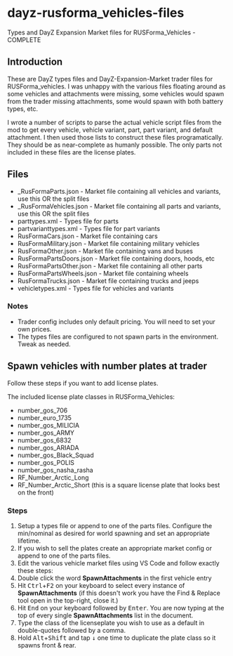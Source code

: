 # dayz-rusforma_vehicles-files
Types and DayZ Expansion Market files for RUSForma_Vehicles - COMPLETE

## Introduction
These are DayZ types files and DayZ-Expansion-Market trader files for RUSForma_vehicles. I was unhappy with the various files floating around as some vehicles and attachments were missing, some vehicles would spawn from the trader missing attachments, some would spawn with both battery types, etc. 

I wrote a number of scripts to parse the actual vehicle script files from the mod to get every vehicle, vehicle variant, part, part variant, and default attachment. I then used those lists to construct these files programatically. They should be as near-complete as humanly possible. The only parts not included in these files are the license plates. 

## Files

* _RusFormaParts.json - Market file containing all vehicles and variants, use this OR the split files
* _RusFormaVehicles.json - Market file containing all parts and variants, use this OR the split files
* parttypes.xml - Types file for parts
* partvarianttypes.xml - Types file for part variants
* RusFormaCars.json - Market file containing cars
* RusFormaMilitary.json - Market file containing military vehicles
* RusFormaOther.json - Market file containing vans and buses
* RusFormaPartsDoors.json - Market file containing doors, hoods, etc
* RusFormaPartsOther.json - Market file containing all other parts
* RusFormaPartsWheels.json - Market file containing wheels
* RusFormaTrucks.json - Market file containing trucks and jeeps
* vehicletypes.xml - Types file for vehicles and variants

### Notes

* Trader config includes only default pricing. You will need to set your own prices.
* The types files are configured to not spawn parts in the environment. Tweak as needed.

## Spawn vehicles with number plates at trader

Follow these steps if you want to add license plates.

The included license plate classes in RUSForma_Vehicles:

* number_gos_706
* number_euro_1735
* number_gos_MILICIA
* number_gos_ARMY
* number_gos_6832
* number_gos_ARIADA
* number_gos_Black_Squad
* number_gos_POLIS
* number_gos_nasha_rasha
* RF_Number_Arctic_Long
* RF_Number_Arctic_Short (this is a square license plate that looks best on the front)

### Steps

1. Setup a types file or append to one of the parts files. Configure the min/nominal as desired for world spawning and set an appropriate lifetime.
2. If you wish to sell the plates create an appropriate market config or append to one of the parts files.
3. Edit the various vehicle market files using VS Code and follow exactly these steps:
  1. Double click the word **SpawnAttachments** in the first vehicle entry
  2. Hit <kbd>Ctrl</kbd>+<kbd>F2</kbd> on your keyboard to select every instance of **SpawnAttachments** (if this doesn't work you have the Find & Replace tool open in the top-right, close it.)
  3. Hit <kbd>End</kbd> on your keyboard followed by <kbd>Enter</kbd>. You are now typing at the top of every single **SpawnAttachments** list in the document.
  4. Type the class of the licenseplate you wish to use as a default in double-quotes followed by a comma.
  5. Hold <kbd>Alt</kbd>+<kbd>Shift</kbd> and tap <kbd>↓</kbd> one time to duplicate the plate class so it spawns front & rear.

